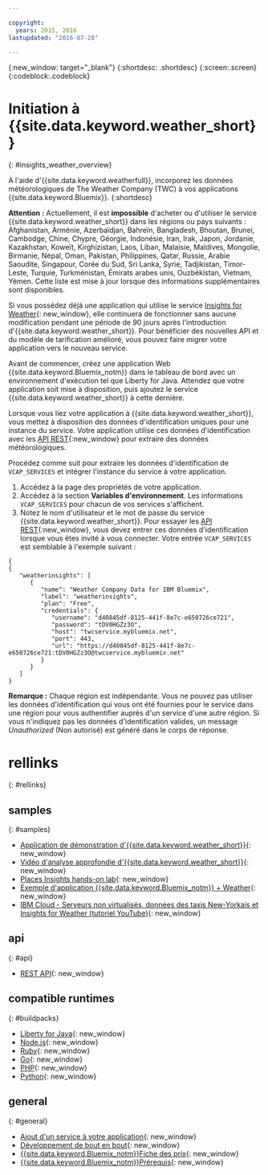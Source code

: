 ```yaml
---

copyright:
  years: 2015, 2016
lastupdated: "2016-07-28"

---
```


{:new_window: target="_blank"}
{:shortdesc: .shortdesc}
{:screen:.screen}
{:codeblock:.codeblock}

# Initiation à {{site.data.keyword.weather_short}}
{: #insights_weather_overview}

A l'aide d'{{site.data.keyword.weatherfull}}, incorporez les données météorologiques de The Weather Company (TWC) à vos applications {{site.data.keyword.Bluemix}}.
{:shortdesc}

**Attention :** Actuellement, il est **impossible** d'acheter ou d'utiliser le service {{site.data.keyword.weather_short}} dans les régions ou pays suivants : Afghanistan, Arménie, Azerbaïdjan, Bahreïn, Bangladesh, Bhoutan, Brunei, Cambodge, Chine, Chypre, Géorgie, Indonésie, Iran, Irak, Japon, Jordanie, Kazakhstan, Koweït, Kirghizistan, Laos, Liban, Malaisie, Maldives, Mongolie, Birmanie, Népal, Oman, Pakistan, Philippines,
Qatar, Russie, Arabie Saoudite, Singapour, Corée du Sud, Sri Lanka, Syrie, Tadjikistan, Timor-Leste, Turquie, Turkménistan, Émirats arabes unis, Ouzbékistan, Vietnam, Yémen. Cette liste est mise à jour lorsque des informations supplémentaires sont disponibles.

Si vous possédez déjà une application qui utilise le service [Insights for Weather](https://console.{DomainName}/docs/services/InsightsWeather/index.html){: new_window}, elle continuera de fonctionner sans aucune modification pendant une période de 90 jours après l'introduction d'{{site.data.keyword.weather_short}}. Pour bénéficier des nouvelles API et du modèle de tarification amélioré, vous pouvez faire migrer votre application vers le nouveau service.


Avant de commencer, créez une application Web {{site.data.keyword.Bluemix_notm}} dans le tableau de bord avec un environnement d'exécution tel que Liberty for Java. Attendez que votre application soit mise à disposition, puis ajoutez le service {{site.data.keyword.weather_short}} à cette dernière.

Lorsque vous liez votre application à {{site.data.keyword.weather_short}}, vous mettez à disposition des données d'identification uniques pour une instance du service. Votre application utilise ces données d'identification avec les [API REST](https://twcservice.{APPDomain}/rest-api/){:new_window} pour extraire des données météorologiques.

Procédez comme suit pour extraire les données d'identification de `VCAP_SERVICES` et intégrer l'instance du service à votre application.

1. Accédez à la page des propriétés de votre application.
2. Accédez à la section **Variables d'environnement**. Les informations `VCAP_SERVICES` pour chacun de vos services s'affichent.
3. Notez le nom d'utilisateur et le mot de passe du service {{site.data.keyword.weather_short}}.
Pour essayer les [API REST](https://twcservice.{APPDomain}/rest-api/){:new_window}, vous devez entrer ces données d'identification lorsque vous êtes invité à vous connecter.
Votre entrée `VCAP_SERVICES` est semblable à l'exemple suivant :

```
{
{
   "weatherinsights": [
      {
         "name": "Weather Company Data for IBM Bluemix",
         "label": "weatherinsights",
         "plan": "Free",
         "credentials": {
            "username": "d40845df-8125-441f-8e7c-e650726ce721",
            "password": "tDV0HGZz3O",
            "host": "twcservice.mybluemix.net",
            "port": 443,
            "url": "https://d40845df-8125-441f-8e7c-e650726ce721:tDV0HGZz3O@twcservice.mybluemix.net"
         }
      }
   ]
}
```

**Remarque :** Chaque région est indépendante. Vous ne pouvez pas utiliser les données d'identification qui vous ont été fournies pour le service dans une région pour vous authentifier auprès d'un service d'une autre région.
Si vous n'indiquez pas les données d'identification valides, un message *Unauthorized* (Non autorisé) est généré dans le corps de réponse.

# rellinks
{: #rellinks}
## samples
{: #samples}
* [Application de démonstration d'{{site.data.keyword.weather_short}}](http://weather-company-data-demo.{APPDomain}){: new_window}
* [Vidéo d'analyse approfondie d'{{site.data.keyword.weather_short}}](https://youtu.be/pZHXIibziUo){: new_window}
* [Places Insights hands-on lab](https://github.com/IBM-Bluemix/places-insights-lab){: new_window}
* [Exemple d'application {{site.data.keyword.Bluemix_notm}} + Weather](https://github.com/IBM-Bluemix/insights-weather){: new_window}
* [IBM Cloud - Serveurs non virtualisés, données des taxis New-Yorkais et Insights for Weather (tutoriel YouTube)](https://www.youtube.com/watch?v=Uwmzpx9DZ5c){: new_window}

## api
{: #api}
* [REST API](https://twcservice.{APPDomain}/rest-api/){: new_window}

## compatible runtimes
{: #buildpacks}
* [Liberty for Java](https://console.{DomainName}/docs/runtimes/liberty/index.html){: new_window}
* [Node.js](https://console.{DomainName}/docs/runtimes/nodejs/index.html){: new_window}
* [Ruby](https://console.{DomainName}/docs/runtimes/ruby/index.html){: new_window}
* [Go](https://console.{DomainName}/docs/runtimes/go/index.html){: new_window}
* [PHP](https://console.{DomainName}/docs/runtimes/php/index.html){: new_window}
* [Python](https://console.{DomainName}/docs/runtimes/python/index.html){: new_window}

## general
{: #general}
* [Ajout d'un service à votre application](/docs/services/reqnsi.html){: new_window}
* [Développement de bout en bout](https://console.{DomainName}/docs/cfapps/ee.html){: new_window}
* [{{site.data.keyword.Bluemix_notm}}Fiche des prix](https://console.{DomainName}/pricing/){: new_window}
* [{{site.data.keyword.Bluemix_notm}}Prérequis](https://developer.ibm.com/bluemix/support/#prereqs){: new_window}
